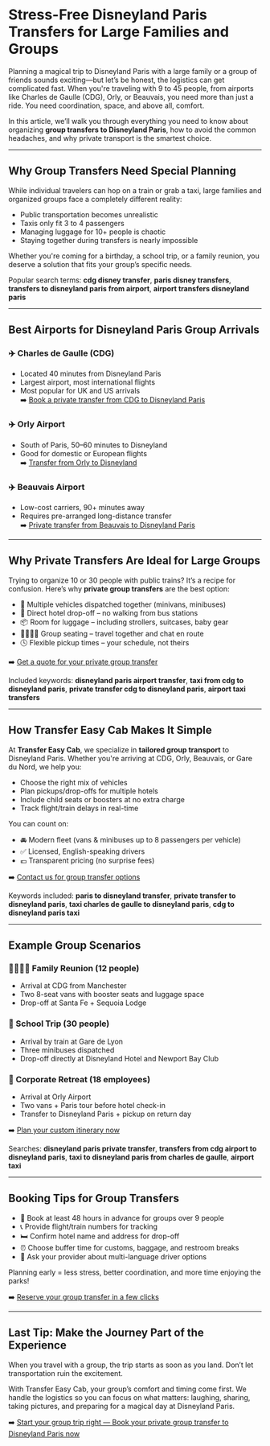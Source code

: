 # Stress-Free Disneyland Paris Transfers for Large Families and Groups

Planning a magical trip to Disneyland Paris with a large family or a group of friends sounds exciting—but let’s be honest, the logistics can get complicated fast. When you're traveling with 9 to 45 people, from airports like Charles de Gaulle (CDG), Orly, or Beauvais, you need more than just a ride. You need coordination, space, and above all, comfort.

In this article, we’ll walk you through everything you need to know about organizing **group transfers to Disneyland Paris**, how to avoid the common headaches, and why private transport is the smartest choice.

---

## Why Group Transfers Need Special Planning

While individual travelers can hop on a train or grab a taxi, large families and organized groups face a completely different reality:

- Public transportation becomes unrealistic  
- Taxis only fit 3 to 4 passengers  
- Managing luggage for 10+ people is chaotic  
- Staying together during transfers is nearly impossible  

Whether you're coming for a birthday, a school trip, or a family reunion, you deserve a solution that fits your group’s specific needs.

Popular search terms: **cdg disney transfer**, **paris disney transfers**, **transfers to disneyland paris from airport**, **airport transfers disneyland paris**

---

## Best Airports for Disneyland Paris Group Arrivals

### ✈️ Charles de Gaulle (CDG)

- Located 40 minutes from Disneyland Paris  
- Largest airport, most international flights  
- Most popular for UK and US arrivals  
➡️ [Book a private transfer from CDG to Disneyland Paris](https://www.transfereasycab.com/paris-disney-transfer)

### ✈️ Orly Airport

- South of Paris, 50–60 minutes to Disneyland  
- Good for domestic or European flights  
➡️ [Transfer from Orly to Disneyland](https://www.transfereasycab.com/paris-disney-transfer)

### ✈️ Beauvais Airport

- Low-cost carriers, 90+ minutes away  
- Requires pre-arranged long-distance transfer  
➡️ [Private transfer from Beauvais to Disneyland Paris](https://www.transfereasycab.com/paris-disney-transfer)

---

## Why Private Transfers Are Ideal for Large Groups

Trying to organize 10 or 30 people with public trains? It’s a recipe for confusion. Here’s why **private group transfers** are the best option:

- 🚐 Multiple vehicles dispatched together (minivans, minibuses)  
- 📍 Direct hotel drop-off – no walking from bus stations  
- 📦 Room for luggage – including strollers, suitcases, baby gear  
- 👨‍👩‍👧‍👦 Group seating – travel together and chat en route  
- 🕓 Flexible pickup times – your schedule, not theirs  

➡️ [Get a quote for your private group transfer](https://www.transfereasycab.com)

Included keywords: **disneyland paris airport transfer**, **taxi from cdg to disneyland paris**, **private transfer cdg to disneyland paris**, **airport taxi transfers**

---

## How Transfer Easy Cab Makes It Simple

At **Transfer Easy Cab**, we specialize in **tailored group transport** to Disneyland Paris. Whether you're arriving at CDG, Orly, Beauvais, or Gare du Nord, we help you:

- Choose the right mix of vehicles  
- Plan pickups/drop-offs for multiple hotels  
- Include child seats or boosters at no extra charge  
- Track flight/train delays in real-time  

You can count on:  
- 🚘 Modern fleet (vans & minibuses up to 8 passengers per vehicle)  
- ✅ Licensed, English-speaking drivers  
- 💶 Transparent pricing (no surprise fees)  

➡️ [Contact us for group transfer options](https://www.transfereasycab.com)

Keywords included: **paris to disneyland transfer**, **private transfer to disneyland paris**, **taxi charles de gaulle to disneyland paris**, **cdg to disneyland paris taxi**

---

## Example Group Scenarios

### 👨‍👩‍👧‍👧 Family Reunion (12 people)

- Arrival at CDG from Manchester  
- Two 8-seat vans with booster seats and luggage space  
- Drop-off at Santa Fe + Sequoia Lodge

### 🏫 School Trip (30 people)

- Arrival by train at Gare de Lyon  
- Three minibuses dispatched  
- Drop-off directly at Disneyland Hotel and Newport Bay Club

### 💼 Corporate Retreat (18 employees)

- Arrival at Orly Airport  
- Two vans + Paris tour before hotel check-in  
- Transfer to Disneyland Paris + pickup on return day

➡️ [Plan your custom itinerary now](https://www.transfereasycab.com)

Searches: **disneyland paris private transfer**, **transfers from cdg airport to disneyland paris**, **taxi to disneyland paris from charles de gaulle**, **airport taxi**

---

## Booking Tips for Group Transfers

- 📆 Book at least 48 hours in advance for groups over 9 people  
- 📞 Provide flight/train numbers for tracking  
- 🛏️ Confirm hotel name and address for drop-off  
- ⏰ Choose buffer time for customs, baggage, and restroom breaks  
- 💬 Ask your provider about multi-language driver options  

Planning early = less stress, better coordination, and more time enjoying the parks!

➡️ [Reserve your group transfer in a few clicks](https://www.transfereasycab.com)

---

## Last Tip: Make the Journey Part of the Experience

When you travel with a group, the trip starts as soon as you land. Don’t let transportation ruin the excitement.

With Transfer Easy Cab, your group’s comfort and timing come first. We handle the logistics so you can focus on what matters: laughing, sharing, taking pictures, and preparing for a magical day at Disneyland Paris.

➡️ [Start your group trip right — Book your private group transfer to Disneyland Paris now](https://www.transfereasycab.com/paris-disney-transfer)
